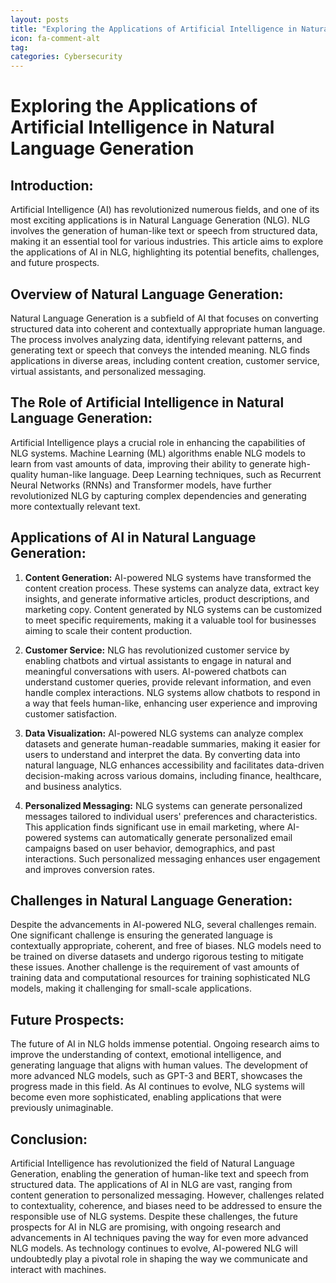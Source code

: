 ```yaml
---
layout: posts
title: "Exploring the Applications of Artificial Intelligence in Natural Language Generation"
icon: fa-comment-alt
tag:      
categories: Cybersecurity
---
```



# Exploring the Applications of Artificial Intelligence in Natural Language Generation

## Introduction:

Artificial Intelligence (AI) has revolutionized numerous fields, and one of its most exciting applications is in Natural Language Generation (NLG). NLG involves the generation of human-like text or speech from structured data, making it an essential tool for various industries. This article aims to explore the applications of AI in NLG, highlighting its potential benefits, challenges, and future prospects.

## Overview of Natural Language Generation:

Natural Language Generation is a subfield of AI that focuses on converting structured data into coherent and contextually appropriate human language. The process involves analyzing data, identifying relevant patterns, and generating text or speech that conveys the intended meaning. NLG finds applications in diverse areas, including content creation, customer service, virtual assistants, and personalized messaging.

## The Role of Artificial Intelligence in Natural Language Generation:

Artificial Intelligence plays a crucial role in enhancing the capabilities of NLG systems. Machine Learning (ML) algorithms enable NLG models to learn from vast amounts of data, improving their ability to generate high-quality human-like language. Deep Learning techniques, such as Recurrent Neural Networks (RNNs) and Transformer models, have further revolutionized NLG by capturing complex dependencies and generating more contextually relevant text.

## Applications of AI in Natural Language Generation:

1. **Content Generation:**
   AI-powered NLG systems have transformed the content creation process. These systems can analyze data, extract key insights, and generate informative articles, product descriptions, and marketing copy. Content generated by NLG systems can be customized to meet specific requirements, making it a valuable tool for businesses aiming to scale their content production.

2. **Customer Service:**
   NLG has revolutionized customer service by enabling chatbots and virtual assistants to engage in natural and meaningful conversations with users. AI-powered chatbots can understand customer queries, provide relevant information, and even handle complex interactions. NLG systems allow chatbots to respond in a way that feels human-like, enhancing user experience and improving customer satisfaction.

3. **Data Visualization:**
   AI-powered NLG systems can analyze complex datasets and generate human-readable summaries, making it easier for users to understand and interpret the data. By converting data into natural language, NLG enhances accessibility and facilitates data-driven decision-making across various domains, including finance, healthcare, and business analytics.

4. **Personalized Messaging:**
   NLG systems can generate personalized messages tailored to individual users' preferences and characteristics. This application finds significant use in email marketing, where AI-powered systems can automatically generate personalized email campaigns based on user behavior, demographics, and past interactions. Such personalized messaging enhances user engagement and improves conversion rates.

## Challenges in Natural Language Generation:

Despite the advancements in AI-powered NLG, several challenges remain. One significant challenge is ensuring the generated language is contextually appropriate, coherent, and free of biases. NLG models need to be trained on diverse datasets and undergo rigorous testing to mitigate these issues. Another challenge is the requirement of vast amounts of training data and computational resources for training sophisticated NLG models, making it challenging for small-scale applications.

## Future Prospects:

The future of AI in NLG holds immense potential. Ongoing research aims to improve the understanding of context, emotional intelligence, and generating language that aligns with human values. The development of more advanced NLG models, such as GPT-3 and BERT, showcases the progress made in this field. As AI continues to evolve, NLG systems will become even more sophisticated, enabling applications that were previously unimaginable.

## Conclusion:

Artificial Intelligence has revolutionized the field of Natural Language Generation, enabling the generation of human-like text and speech from structured data. The applications of AI in NLG are vast, ranging from content generation to personalized messaging. However, challenges related to contextuality, coherence, and biases need to be addressed to ensure the responsible use of NLG systems. Despite these challenges, the future prospects for AI in NLG are promising, with ongoing research and advancements in AI techniques paving the way for even more advanced NLG models. As technology continues to evolve, AI-powered NLG will undoubtedly play a pivotal role in shaping the way we communicate and interact with machines.